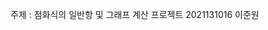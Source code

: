 주제 : 점화식의 일반항 및 그래프 계산 프로젝트
                                                            2021131016 이준원
